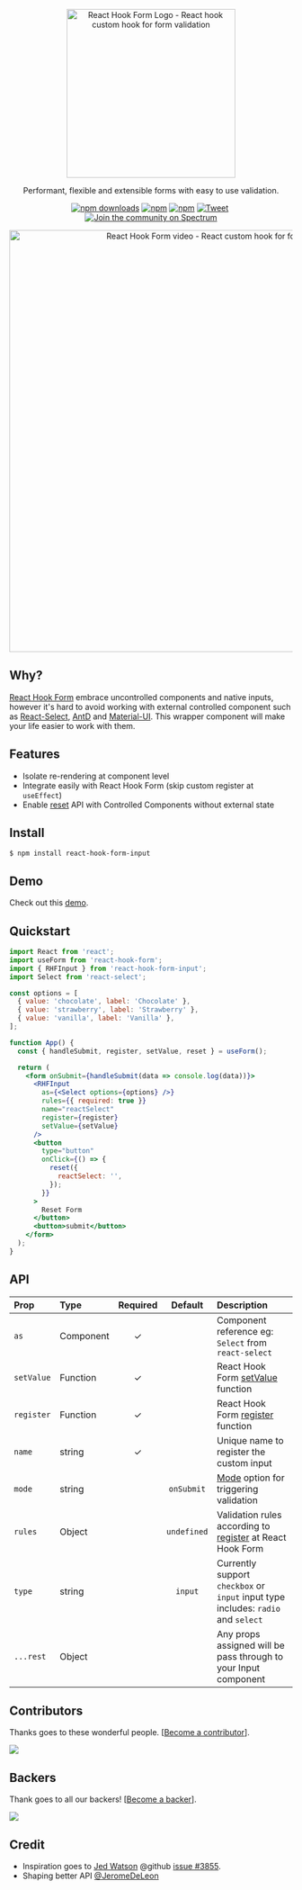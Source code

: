 <div align="center">
    <p align="center">
        <a href="https://react-hook-form.com" title="React Hook Form - Simple React forms validation">
            <img src="https://raw.githubusercontent.com/bluebill1049/react-hook-form/master/website/logo.png" alt="React Hook Form Logo - React hook custom hook for form validation" width="300px" />
        </a>
    </p>
</div>

<p align="center">Performant, flexible and extensible forms with easy to use validation.</p>

<div align="center">

[![npm downloads](https://img.shields.io/npm/dm/react-hook-form-input.svg?style=flat-square)](https://www.npmjs.com/package/react-hook-form)
[![npm](https://img.shields.io/npm/dt/react-hook-form-input.svg?style=flat-square)](https://www.npmjs.com/package/react-hook-form)
[![npm](https://badgen.net/bundlephobia/minzip/react-hook-form-input)](https://badgen.net/bundlephobia/minzip/react-hook-form)
[![Tweet](https://img.shields.io/twitter/url/http/shields.io.svg?style=social)](https://twitter.com/intent/tweet?text=React+hooks+for+form+validation+without+the+hassle&url=https://github.com/bluebill1049/react-hook-form)&nbsp;[![Join the community on Spectrum](https://withspectrum.github.io/badge/badge.svg)](https://spectrum.chat/react-hook-form)

</div>

<div align="center">
    <p align="center">
        <a href="https://react-hook-form.com" title="React Hook Form Input - Simple React forms validation">
            <img src="https://raw.githubusercontent.com/react-hook-form/react-hook-form-input/master/src/example.gif" alt="React Hook Form video - React custom hook for form validation" width="750px" />
        </a>
    </p>
</div>

## Why?

<a href="https://github.com/react-hook-form/react-hook-form">React Hook Form</a> embrace uncontrolled components and native inputs, however it's hard to avoid working with external controlled component such as <a href="https://github.com/JedWatson/react-select">React-Select</a>, <a href="https://github.com/ant-design/ant-design">AntD</a> and <a href="https://material-ui.com/">Material-UI</a>. This wrapper component will make your life easier to work with them.

## Features

- Isolate re-rendering at component level
- Integrate easily with React Hook Form (skip custom register at `useEffect`)
- Enable <a href="https://react-hook-form.com/api#reset">reset</a> API with Controlled Components without external state

## Install

    $ npm install react-hook-form-input

## Demo

Check out this <a href="https://codesandbox.io/s/react-hook-form-hookforminput-rzu9s">demo</a>.

## Quickstart

```jsx
import React from 'react';
import useForm from 'react-hook-form';
import { RHFInput } from 'react-hook-form-input';
import Select from 'react-select';

const options = [
  { value: 'chocolate', label: 'Chocolate' },
  { value: 'strawberry', label: 'Strawberry' },
  { value: 'vanilla', label: 'Vanilla' },
];

function App() {
  const { handleSubmit, register, setValue, reset } = useForm();

  return (
    <form onSubmit={handleSubmit(data => console.log(data))}>
      <RHFInput
        as={<Select options={options} />}
        rules={{ required: true }}
        name="reactSelect"
        register={register}
        setValue={setValue}
      />
      <button
        type="button"
        onClick={() => {
          reset({
            reactSelect: '',
          });
        }}
      >
        Reset Form
      </button>
      <button>submit</button>
    </form>
  );
}
```

## API

| Prop       | Type      | Required |   Default   | Description                                                                                                      |
| :--------- | :-------- | :------: | :---------: | :--------------------------------------------------------------------------------------------------------------- |
| `as`       | Component |    ✓     |             | Component reference eg: `Select` from `react-select`                                                             |
| `setValue` | Function  |    ✓     |             | React Hook Form <a href="https://react-hook-form.com/api#setValue">setValue</a> function                         |
| `register` | Function  |    ✓     |             | React Hook Form <a href="https://react-hook-form.com/api#register">register</a> function                         |
| `name`     | string    |    ✓     |             | Unique name to register the custom input                                                                         |
| `mode`     | string    |          | `onSubmit`  | <a href="https://react-hook-form.com/api#useForm">Mode</a> option for triggering validation                      |
| `rules`    | Object    |          | `undefined` | Validation rules according to <a href="https://react-hook-form.com/api#register">register</a> at React Hook Form |
| `type`     | string    |          |   `input`   | Currently support `checkbox` or `input` input type includes: `radio` and `select`                                |
| `...rest`  | Object    |          |             | Any props assigned will be pass through to your Input component                                                  |

## Contributors

Thanks goes to these wonderful people. [[Become a contributor](CONTRIBUTING.md)].

<a href="https://github.com/react-hook-form/react-hook-form/graphs/contributors">
    <img src="https://opencollective.com/react-hook-form/contributors.svg?width=950" />
</a>

## Backers

Thank goes to all our backers! [[Become a backer](https://opencollective.com/react-hook-form#backer)].

<a href="https://opencollective.com/react-hook-form#backers">
    <img src="https://opencollective.com/react-hook-form/backers.svg?width=950" />
</a>

## Credit

- Inspiration goes to <a href="https://github.com/JedWatson">Jed Watson</a> @github <a href="https://github.com/JedWatson/react-select/issues/3855">issue #3855</a>.
- Shaping better API <a href="https://github.com/JeromeDeLeon">@JeromeDeLeon</a>
